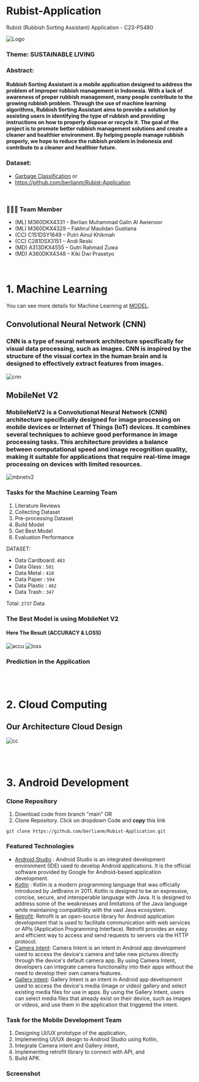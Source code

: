 # Rubist-Application
Rubist (Rubbish Sorting Assistant) Application - C23-PS480

<img src="https://github.com/berlianm/Rubist-Application/blob/main/logo/LOGO1.png" alt="Logo" style="display: inline-block; margin: 0 auto; max-width: 50px">

### Theme: SUSTAINABLE LIVING

### Abstract:
#### Rubbish Sorting Assistant is a mobile application designed to address the problem of improper rubbish management in Indonesia. With a lack of awareness of proper rubbish management, many people contribute to the growing rubbish problem. Through the use of machine learning algorithms, Rubbish Sorting Assistant aims to provide a solution by assisting users in identifying the type of rubbish and providing instructions on how to properly dispose or recycle it. The goal of the project is to promote better rubbish management solutions and create a cleaner and healthier environment. By helping people manage rubbish properly, we hope to reduce the rubbish problem in Indonesia and contribute to a cleaner and healthier future.


### Dataset: 
- [Garbage Classification](https://drive.google.com/drive/folders/1aDMo-ZzUSCMDFDD16CPP3Lofb64It41J?usp=sharing) or
- https://github.com/berlianm/Rubist-Application

<br />

### 🙋🏻‍♂️ Team Member

- (ML) M360DKX4331 – Berlian Muhammad Galin Al Awienoor
- (ML) M360DKX4329 – Fakhrul Maulidan Gustiana
- (CC) C151DSY1649 – Putri Ainul Khikmah
- (CC) C281DSX3151 – Andi Reski
- (MD) A313DKX4555 – Gutri Rahmad Zuwa
- (MD) A360DKX4348 – Kiki Dwi Prasetyo

<br />

# 1. Machine Learning
You can see more details for Machine Learning at [MODEL](https://github.com/berlianm/Rubist-Application/tree/main/Model%20Classification).

## Convolutional Neural Network (CNN)
### CNN is a type of neural network architecture specifically for visual data processing, such as images. CNN is inspired by the structure of the visual cortex in the human brain and is designed to effectively extract features from images.
<img src="https://github.com/berlianm/Rubist-Application/blob/main/Model%20Classification/cnn.jpeg" alt="cnn" style="display: inline-block; margin: 0 auto; max-width: 500px">

## MobileNet V2
### MobileNetV2 is a Convolutional Neural Network (CNN) architecture specifically designed for image processing on mobile devices or Internet of Things (IoT) devices. It combines several techniques to achieve good performance in image processing tasks. This architecture provides a balance between computational speed and image recognition quality, making it suitable for applications that require real-time image processing on devices with limited resources.
<img src="https://github.com/berlianm/Rubist-Application/blob/main/Model%20Classification/MobileNet%20V2/mobilenetv2.png" alt="mbnetv2" style="display: inline-block; margin: 0 auto; max-width: 500px">

### Tasks for the Machine Learning Team
1. Literature Reviews
2. Collecting  Dataset
3. Pre-processing Dataset
4. Build Model
5. Get Best Model
6. Evaluation Performance

DATASET:
- Data Cardboard: `403`
- Data Glass    : `501`
- Data Metal    : `410`
- Data Paper    : `594`
- Data Plastic  : `482`
- Data Trash    : `347`

Total: `2737` Data

### The Best Model is using MobileNet V2
#### Here The Result (ACCURACY & LOSS)
<img src="https://github.com/berlianm/Rubist-Application/blob/main/Model%20Classification/MobileNet%20V2/accuracy.png" alt="accu" style="display: inline-block; margin: 0 auto; max-width: 500px">
<img src="https://github.com/berlianm/Rubist-Application/blob/main/Model%20Classification/MobileNet%20V2/loss.png" alt="loss" style="display: inline-block; margin: 0 auto; max-width: 500px">
<br />

### Prediction in the Application

<br /><br />

# 2. Cloud Computing

## Our Architecture Cloud Design
<img src="https://github.com/berlianm/Rubist-Application/blob/main/architecture%20cloud%20design.png" alt="cc" style="display: inline-block; margin: 0 auto; max-width: 500px">
<br />

<br /><br />

# 3. Android Development
### Clone Repository
1. Download code from branch "main" OR
2. Clone Repository. Click on dropdown Code and **copy** this link <br/>
```
git clone https://github.com/berlianm/Rubist-Application.git
```
### Featured Technologies
* [Android Studio](https://developer.android.com/studiogclid=CjwKCAjwp6CkBhB_EiwAlQVyxRlqEBd1HaF0B9PVKBPhUST26W_3W5vsPddfzTOr4kraMXGyVNtu0RoCBfEQAvD_BwE&gclsrc=aw.ds) : Android Studio is an integrated development environment (IDE) used to develop Android applications. It is the official software provided by Google for Android-based application development.
* [Kotlin](https://kotlinlang.org/) : Kotlin is a modern programming language that was officially introduced by JetBrains in 2011. Kotlin is designed to be an expressive, concise, secure, and interoperable language with Java. It is designed to address some of the weaknesses and limitations of the Java language while maintaining compatibility with the vast Java ecosystem.
*	[Retrofit](https://square.github.io/retrofit/): Retrofit is an open-source library for Android application development that is used to facilitate communication with web services or APIs (Application Programming Interface). Retrofit provides an easy and efficient way to access and send requests to servers via the HTTP protocol.
* [Camera intent](https://developer.android.com/training/camera/camera-intents): Camera Intent is an intent in Android app development used to access the device's camera and take new pictures directly through the device's default camera app. By using Camera Intent, developers can integrate camera functionality into their apps without the need to develop their own camera features.
*	[Gallery intent](): Gallery Intent is an intent in Android app development used to access the device's media (image or video) gallery and select existing media files for use in apps. By using the Gallery Intent, users can select media files that already exist on their device, such as images or videos, and use them in the application that triggered the intent.


### Task for the Mobile Development Team
1. Designing UI/UX prototype of the application,
2. Implementing UI/UX design to Android Studio using Kotlin,
3. Integrate Camera intent and Gallery intent,
4. Implementing retrofit library to connect with API, and
5. Build APK.

### Screenshot


